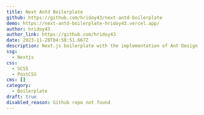 ```yaml
---
title: Next Antd Boilerplate
github: https://github.com/hridoy43/next-antd-boilerplate
demo: https://next-antd-boilerplate-hridoy43.vercel.app/
author: hridoy43
author_link: https://github.com/hridoy43
date: 2023-11-28T04:58:51.667Z
description: Next.js boilerplate with the implementation of Ant Design (with less support)
ssg:
  - Nextjs
css:
  - SCSS
  - PostCSS
cms: []
category:
  - Boilerplate
draft: true
disabled_reason: Github repo not found
---
```

